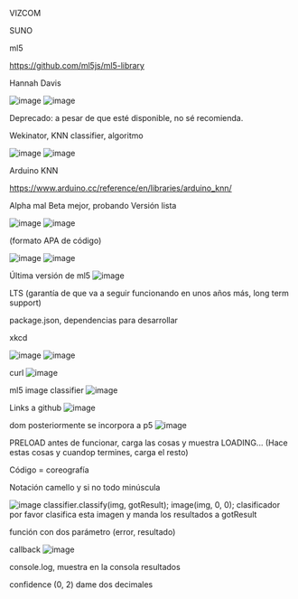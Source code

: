 VIZCOM

SUNO

ml5

https://github.com/ml5js/ml5-library


Hannah Davis

![image](https://github.com/vickgit201/audiv027-2024-1/assets/128842460/6cfc11cf-154b-4ebc-858a-644a69b0071c)
![image](https://github.com/vickgit201/audiv027-2024-1/assets/128842460/d7d25e51-ef6b-465d-9d7e-ca2cf9e68fad)

Deprecado: a pesar de que esté disponible, no sé recomienda.

Wekinator, KNN classifier, algoritmo 

![image](https://github.com/vickgit201/audiv027-2024-1/assets/128842460/a5829b98-1f10-4829-b213-e05fcc0e7a9a)
![image](https://github.com/vickgit201/audiv027-2024-1/assets/128842460/1b4173de-6a09-4f0c-a656-ec5b88cff998)

Arduino KNN

https://www.arduino.cc/reference/en/libraries/arduino_knn/

Alpha mal
Beta mejor, probando 
Versión lista

![image](https://github.com/vickgit201/audiv027-2024-1/assets/128842460/05567a27-f1f7-44db-a248-a392ec0b97d6)
![image](https://github.com/vickgit201/audiv027-2024-1/assets/128842460/e2cd3dc1-c2a3-4066-927c-a1056eef1103)

(formato APA de código)

![image](https://github.com/vickgit201/audiv027-2024-1/assets/128842460/2ad8b94b-f293-4b0f-9c60-b2a194370227)
![image](https://github.com/vickgit201/audiv027-2024-1/assets/128842460/429a503f-fbd5-4e42-9d4f-a7de31c2b722)

Última versión de ml5 
![image](https://github.com/vickgit201/audiv027-2024-1/assets/128842460/e91bd4de-1ddd-4a12-aee9-95abf5ed2f7c)

LTS (garantía de que va a seguir funcionando en unos años más, long term support)

package.json, dependencias para desarrollar

xkcd

![image](https://github.com/vickgit201/audiv027-2024-1/assets/128842460/bc397f37-11c3-4a48-b3e1-d4ea58dbe601)
![image](https://github.com/vickgit201/audiv027-2024-1/assets/128842460/51565a6d-0f23-4f69-9b8d-55d8d176f5ae)

curl
![image](https://github.com/vickgit201/audiv027-2024-1/assets/128842460/b18ab37e-29d6-4499-8cb7-747ec4e2da84)

ml5 image classifier
![image](https://github.com/vickgit201/audiv027-2024-1/assets/128842460/78b2dcf6-d675-4b02-bd12-45438801ce36)

Links a github
![image](https://github.com/vickgit201/audiv027-2024-1/assets/128842460/e99d45eb-0b62-4dff-8c2e-15d59f574eb3)

dom  posteriormente se incorpora a p5
![image](https://github.com/vickgit201/audiv027-2024-1/assets/128842460/a22eb593-9447-44ca-8625-a190b5bf3663)

PRELOAD antes de funcionar, carga las cosas y muestra LOADING...
(Hace estas cosas y cuandop termines, carga el resto)

Código = coreografía

Notación camello y si no todo minúscula

![image](https://github.com/vickgit201/audiv027-2024-1/assets/128842460/ee21b433-c175-427d-b633-0c44fb40bf1c)
classifier.classify(img, gotResult);
  image(img, 0, 0);
clasificador por favor clasifica esta imagen y manda los resultados a gotResult

función con dos parámetro (error, resultado)

callback 
![image](https://github.com/vickgit201/audiv027-2024-1/assets/128842460/8af067db-5378-4ba5-a6d6-253047e692b2)

console.log, muestra en la consola resultados

confidence (0, 2) dame dos decimales








